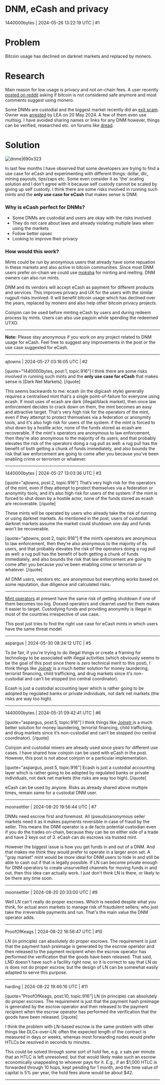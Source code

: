 # DNM, eCash and privacy

1440000bytes | 2024-05-26 13:22:19 UTC | #1

<h1>Problem</h1>

Bitcoin usage has declined on darknet markets and replaced by monero. 

<h1>Research</h1>

Main reason for low usage is privacy and not on-chain fees. A user recently [posted on reddit](https://www.reddit.com/r/darknet/comments/1czo5eh/why_is_btc_not_considered_safe_anymore/) asking if bitcoin is not considered safe anymore and most comments suggest using monero.

Some DNMs are custodial and the biggest market recently did an [exit scam](https://x.com/DarkDotFail/status/1765104459913330820). Owner was [arrested](https://www.justice.gov/opa/pr/incognito-market-owner-arrested-operating-one-largest-illegal-narcotics-marketplaces) by LEA on 20 May 2024. A few of them even use multisig. I have avoided sharing names or links for any DNM however, things can be verified, researched etc. on forums like [dread](http://dreadytofatroptsdj6io7l3xptbet6onoyno2yv7jicoxknyazubrad.onion).

<h1>Solution</h1>

![dnme|690x323](upload://tytj0ii4JZPzwlZiauwOeU37HMo.png)


In last few months I have observed that some developers are trying to find a use case for eCash and experimenting with different things: dollar, dlc, mining payouts, tips/zaps etc. Some even consider it as 'the' scaling solution and I don't agree with it because self custody cannot be scaled by giving up self custody. I think there are some risks involved in running such mints and the **only use case for eCash** that makes sense is DNM.

<h3>Why is eCash perfect for DNMs?</h3>

- Some DNMs are custodial and users are okay with the risks involved
- They do not care about laws and already violating multiple laws when using the markets
- Follow better opsec
- Looking to improve their privacy

<h3>How would this work?</h3>

Mints could be run by anonymous users that already have some repuation in these markets and also active in bitcoin communities. Since most DNM users prefer on-chain we could use [moksha](https://github.com/ngutech21/moksha) for minting and melting. DNM owners can also run mints.

DNM and its vendors will accept eCash as payment for different products and services. This improves privacy and UX for the users with the similar rugpull risks involved. It will benefit bitcoin usage which has declined over the years, replaced by monero and also help other bitcoin privacy projects.

Coinjoin can be used before minting eCash by users and during redeem process by mints. Users can also use payjoin while spending the redeemed UTXO.

---

**Note:** Please stay anonymous if you work on any project related to DNM usage for eCash. Feel free to suggest any improvements in the post or the use case suggested for eCash.

-------------------------

ajtowns | 2024-05-27 03:16:05 UTC | #2

[quote="1440000bytes, post:1, topic:916"]
I think there are some risks involved in running such mints and the **only use case for eCash** that makes sense is [Dark Net Markets].
[/quote]

This seems backwards to me: ecash (in the digicash style) generally requires a centralised mint that's a single point-of-failure for everyone using ecash. If most uses of ecash are dark (illegal/black market), then once law enforcement decides to crack down on them, the mint becomes an easy and attractive target. That's very high risk for the operators of the mint, even if they attempt to protect themselves via a federation or anonymity tools, and it's also high risk for users of the system: if the mint is forced to shut down by a hostile actor, none of the funds stored as ecash are recoverable. If the mint's operators are anonymous to law enforcement, then they're also anonymous to the majority of its users, and that probably elevates the risk of the operators doing a rug pull as well: a rug pull has the benefit of both getting a chunk of funds immediately, and also bounds the risk that law enforcement are going to come after you because you've been enabling crime or terrorism or whatever.

-------------------------

1440000bytes | 2024-05-27 13:03:36 UTC | #3

[quote="ajtowns, post:2, topic:916"]
That’s very high risk for the operators of the mint, even if they attempt to protect themselves via a federation or anonymity tools, and it’s also high risk for users of the system: if the mint is forced to shut down by a hostile actor, none of the funds stored as ecash are recoverable.
[/quote]

These mints will be operated by users who already take the risk of running or using darknet markets. As mentioned in the post, users of custodial darknet markets assume the market could shutdown one day and funds won't be recoverable.

[quote="ajtowns, post:2, topic:916"]
If the mint’s operators are anonymous to law enforcement, then they’re also anonymous to the majority of its users, and that probably elevates the risk of the operators doing a rug pull as well: a rug pull has the benefit of both getting a chunk of funds immediately, and also bounds the risk that law enforcement are going to come after you because you’ve been enabling crime or terrorism or whatever.
[/quote]

All DNM users, vendors etc. are anonymous but everything works based on some reputation, due diligence and calculated risks.

---
[Mint operators](https://bitcoinmints.com/) at present have the same risk of getting shutdown if one of them becomes too big. Doxxed operators and clearnet used for them makes it easier to target. Custodying funds and providing anonymity is illegal in most of the countries irrespective of use case.

This post just tries to find the right use case for eCash mints in which users have the same threat model.

-------------------------

aspargus | 2024-05-30 08:24:12 UTC | #5

To be fair, if you're trying to do illegal things or create a framing for technology to be associated with illegal activities (which obviously seems to be the goal of this post since there is zero technical merit to this post), I think things like [Joinstr](https://joinstr.xyz/) is a much better solution for money laundering, terrorist financing, child trafficking, and drug markets since it's non-custodial and can't be stopped (no central coordinator).

Ecash is just a custodial accounting layer which is rather going to be adopted by regulated banks or private individuals, not dark net markets (the risks are way too high).

-------------------------

1440000bytes | 2024-05-31 09:42:41 UTC | #6

[quote="aspargus, post:5, topic:916"]
I think things like [Joinstr ](https://joinstr.xyz/) is a much better solution for money laundering, terrorist financing, child trafficking, and drug markets since it’s non-custodial and can’t be stopped (no central coordinator).
[/quote]

Coinjoin and custodial mixers are already used since years for different use cases. I have shared how coinjoin can be used with eCash in the post. However, this post is not about coinjoin or a particular implementation.

[quote="aspargus, post:5, topic:916"]
Ecash is just a custodial accounting layer which is rather going to be adopted by regulated banks or private individuals, not dark net markets (the risks are way too high).
[/quote]

eCash can be used by anyone. Risks as already shared above multiple times, remain same for a custodial DNM user.

-------------------------

moonsettler | 2024-08-20 19:56:44 UTC | #7

DNMs need escrow first and foremost. All (pseudo)anonymous seller markets need it as it makes payments reversible in case of fraud by the seller. This means the DNM operator is a de facto potential custodian even if you do the trades on-chain, because they can be on either side of a trade and have 2 keys out of 3. eCash can do escrows via trusted mint.

However the biggest issue is how you get funds in and out of a DNM. And that makes me think they would prefer to operate in a larger anon set. A "gray market" mint would be more ideal for DNM users to hide in and still be able to cash out if that is legally possible. If LN can become private enough for DNM operators to create unsurveilled channels for moving funds in and out, then this idea can actually work. I just don't think LN is there, or likely to be there any time soon.

-------------------------

moonsettler | 2024-08-20 20:33:00 UTC | #9

Well LN can't really do proper escrows. Which is needed despite what you think, for actual anon markets to manage risk of fraudulent sellers; who just take the irreversible payments and run. That's the main value the DNM operator adds.

-------------------------

ProofOfKeags | 2024-08-22 16:56:47 UTC | #10

LN (in principle) can absolutely do proper escrows. The requirement is just that the payment hash preimage is generated by the escrow operator and then released to the payment recipient when the escrow operator has performed the verification that the goods have been released. That said, LND doesn't have such a facility right now, so it is correct to say that LN *as is* does not do proper escrow, but the design of LN can be somewhat easily adapted to serve this purpose.

-------------------------

harding | 2024-08-22 19:46:16 UTC | #11

[quote="ProofOfKeags, post:10, topic:916"]
LN (in principle) can absolutely do proper escrows. The requirement is just that the payment hash preimage is generated by the escrow operator and then released to the payment recipient when the escrow operator has performed the verification that the goods have been released.
[/quote]

I think the problem with LN-based escrow is the same problem with other things like DLCs-over-LN: often the expected length of the contract is measured in days or weeks, whereas most forwarding nodes would prefer HTLCs be resolved in seconds to minutes.

This could be solved through some sort of hold fee, e.g. _x_ sats per minute that an HTLC is left unresolved, but that would likely make such an escrow economically unappealing to whoever pays for it.  E.g., if an $1,000 HTLC is forwarded through 10 hops, kept pending for 1 month, and the time value of capital is 5% per year, the hold fees alone would be about $42.

-------------------------

